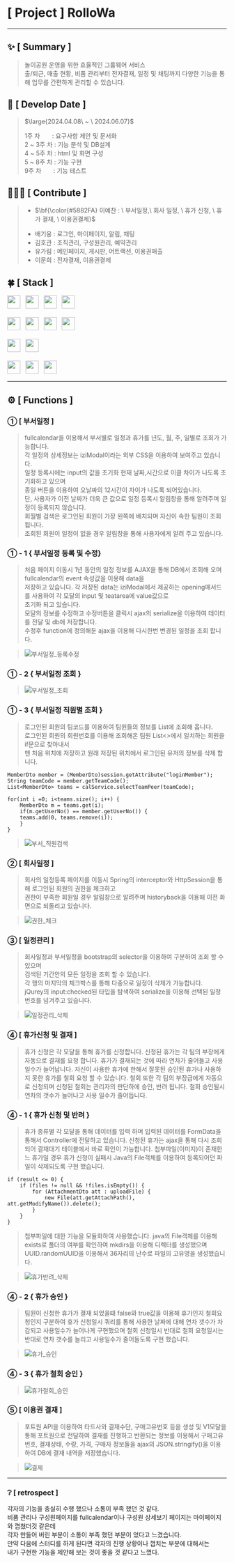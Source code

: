 #  [ Project ] RolloWa


***

## :sparkles: [ Summary ]
> 놀이공원 운영을 위한 효율적인 그룹웨어 서비스 									<br>
> 출/퇴근, 매출 현황, 비품 관리부터 전자결재, 일정 및 채팅까지 다양한 기능을 통해 업무를 간편하게 관리할 수 있습니다.

## :date: [ Develop Date ]
> <p>$\large{2024.04.08\ ~ \ 2024.06.07}$</p>
> 1주 차 &nbsp;&nbsp;&nbsp;&nbsp;&nbsp;&nbsp;: 요구사항 제안 및 문서화 <br>
> 2 ~ 3주 차 : 기능 분석 및 DB설계       <br>
> 4 ~ 5주 차 : html 및 화면 구성        <br>
> 5 ~ 8주 차 : 기능 구현                <br>
> 9주 차 &nbsp;&nbsp;&nbsp;&nbsp;&nbsp;&nbsp;: 기능 테스트  <br>


## 🧑🏻‍💻 [ Contribute ]
> - <p>$\bf{\color{#5882FA} 이예찬 : \ 부서일정,\  회사 일정, \ 휴가 신청, \ 휴가 결재, \ 이용권결제}$</p>
> - 배기웅 : 로그인, 마이페이지, 알림, 채팅
> - 김호관 : 조직관리, 구성원관리, 예약관리
> - 유가림 : 메인페이지, 게시판, 어트랙션, 이용권매출
> - 이문희 : 전자결재, 이용권결제


## :four_leaf_clover: [ Stack ]
<div>
  <img src="https://img.shields.io/badge/html5-E34F26?logo=html5&logoColor=white" height="30px"> &nbsp;
  <img src="https://img.shields.io/badge/css3-1572B6?logo=css3&logoColor=white" height="30px"> &nbsp;
  <img src="https://img.shields.io/badge/javascript-F7DF1E?logo=javascript&logoColor=black" height="30px"> &nbsp;
  <img src="https://img.shields.io/badge/jquery-0769AD?logo=jquery&logoColor=white" height="30px"> <br><br> 
  <img src="https://img.shields.io/badge/visualstudiocode-007ACC?logo=visualstudiocode&logoColor=white" height="30px"> &nbsp;
  <img src="https://img.shields.io/badge/spring-6DB33F?logo=spring&logoColor=white" height="30px"> &nbsp;
  <img src="https://img.shields.io/badge/java11-007396?logo=OpenJDK&logoColor=white" height="30px"> &nbsp;
  <img src="https://img.shields.io/badge/oracle-F80000?logo=visualstudiocode&logoColor=white" height="30px"> <br><br> 
  <img src="https://img.shields.io/badge/github-181717?logo=github&logoColor=white" height="30px"> &nbsp;
  <img src="https://img.shields.io/badge/apachetomcat9-F8DC75?logo=apachetomcat&logoColor=black" height="30px"> <br><br> 
  <img src="https://img.shields.io/badge/fullcalendar-4285F4?logo=googlecalendar&logoColor=black" height="30px"> &nbsp;
  <img src="https://img.shields.io/badge/bootstrap4-7952B3?logo=bootstrap&logoColor=black" height="30px"> &nbsp;
  <img src="https://img.shields.io/badge/maven-C71A36?logo=apachemaven&logoColor=black" height="30px"> &nbsp;
</div>

***


## ⚙️ [ Functions ]

### ① [ 부서일정 ]
> fullcalendar을 이용해서 부서별로 일정과 휴가를 년도, 월, 주, 일별로 조회가 가능합니다. 		<br>
> 각 일정의 상세정보는 iziModal이라는 외부 CSS을 이용하여 보여주고 있습니다. 			<br>
> 일정 등록시에는 input의 값을 초기화 현재 날짜,시간으로 이클 차이가 나도록 초기화하고 있으며  	<br>
> 종일 버튼을 이용하여 오날짜의 12시간이 차이가 나도록 되어있습니다. 				<br>
> 단, 사용자가 이전 날짜가 더욱 큰 값으로 일정 등록시 알림창을 통해 알려주며 일정이 등록되지 않습니다.  <br>
> 회월별 검색은 로그인된 회원이 가장 왼쪽에 배치되며 자신이 속한 팀원이 조회 됩니다.			<br>
> 조회된 회원이 일정이 없을 경우 알림창을 통해 사용자에게 알려 주고 있습니다.				<br>

### ① - 1 { 부서일정 등록 및 수정}
> 처음 페이지 이동시 1년 동안의 일정 정보를 AJAX을 통해 DB에서 조회해 오며 fullcalendar의 event 속성값을 이용해 data을 		<br>
> 저장하고 있습니다. 각 저장된 data는 iziModal에서 제공하는 opening매서드를 사용하여 각 모달의 input 및 teatarea에 value값으로		<br>
> 초기화 되고 있습니다.														<br>
> 모달의 정보를 수정하고 수정버튼을 클릭시 ajax의 serialize을 이용하여 데이터를 전달 및 db에 저장합니다.				<br>
> 수정후 function에 정의해둔 ajax을 이용해 다시한번 변경된 일정을 조회 합니다.							<br>

> ![부서일정_등록수정](https://github.com/leeyechanbal/RolloWa/assets/153481748/2dac44ba-9921-4d93-8db2-b65038e44ff3)
### ① - 2 { 부서일정 조회 }

> ![부서일정_조회](https://github.com/leeyechanbal/RolloWa/assets/153481748/926c511d-e76d-47a4-b12a-68797299bfc5)
### ① - 3 { 부서일정 직원별 조회 }
> 로그인된 회원의 팀코드를 이용하여 팀원들의 정보를 List<MemberDto>에 조회해 옵니다.  		<br>
> 로그인된 회원의 회원번호를 이용해 조회해온 팀원 List<>에서 일치하는 회원을 if문으로 찾아내서		<br>
> 맨 처음 위치에 저장하고 원래 저장된 위치에서 로그인된 유저의 정보를 삭제 합니다.			<br>


 
	MemberDto member = (MemberDto)session.getAttribute("loginMember");
	String teamCode = member.getTeamCode();
	List<MemberDto> teams = calService.selectTeamPeer(teamCode);

	for(int i =0; i<teams.size(); i++) {
	    MemberDto m = teams.get(i);
	    if(m.getUserNo() == member.getUserNo()) {
		teams.add(0, teams.remove(i));
		}
	}


> ![부서_직원검색](https://github.com/leeyechanbal/RolloWa/assets/153481748/c03e07a1-7e17-4534-a60a-539ce3a1f7b2)

### ② [ 회사일정 ]
> 회사의 일정등록 페이지를 이동시 Spring의 interceptor와 HttpSession을 통해 로그인된 회원의 권한을 체크하고		<br>
> 권한이 부족한 회원일 경우 알림창으로 알려주며 historyback을 이용해 이전 화면으로 되돌리고 있습니다. 			<br>

> ![권한_체크](https://github.com/leeyechanbal/RolloWa/assets/153481748/d3cc258a-19a9-4b08-8ae8-adc1905b5a4c)

### ③ [ 일정관리 ]
> 회사일정과 부서일정을 bootstrap의 selector을 이용하여 구분하여 조회 할 수 있으며					<br>
> 검색된 기간안의 모든 일정을 조회 할 수 있습니다.									<br>
> 각 행의 마지막의 체크박스를 통해 다중으로 일정이 삭제가 가능합니다.						<br>
> jQurey의 input:checked된 타입을 탐색하여 serialize을 이용해 선택된 일정 번호를 넘겨주고 있습니다. 			<br>

> ![일정관리_삭제](https://github.com/leeyechanbal/RolloWa/assets/153481748/197ecabc-6585-428f-a75a-7a27bc9556b4)

### ④ [ 휴가신청 및 결재 ]
> 휴가 신청은 각 모달을 통해 휴가를 신청합니다.
> 신청된 휴가는 각 팀의 부장에게 자동으로 결재를 요청 합니다.
> 휴가가 결재되는 것에 따라 연차가 줄어들고 사용 일수가 늘어납니다.
> 자신이 사용한 휴가에 한해서 잘못된 승인된 휴가나 사용하지 못한 휴가를 철회 요청 할 수 있습니다.
> 철회 또한 각 팀의 부장급에게 자동으로 신청되며 신청된 철회는 관리자의 판단하에 승인, 반려 됩니다.
> 철회 승인될시 연차의 갯수가 늘어나고 사용 일수가 줄어듭니다.

### ④ - 1 { 휴가 신청 및 반려 }
> 휴가 종류별 각 모달을 통해 데이터를 입력 하며 입력된 데이터를 FormData을 통해서 Controller에 전달하고 있습니다.
> 신청된 휴가는 ajax을 통해 다시 조회되어 결재대기 테이블에서 바로 확인이 가능합니다.
> 첨부파일(이미지)이 존재한느 휴가일 경우
> 휴가 신청이 실패시 Java의 File객체를 이용하여 등록되어던 파일이 삭제되도록 구현 했습니다. 

	if (result <= 0) {
		if (files != null && !files.isEmpty()) {
			for (AttachmentDto att : uploadFile) {
				new File(att.getAttachPath(), att.getModifyName()).delete();
			}
		}
	}
 
> 첨부파일에 대한 기능을 모듈화하여 사용했습니다.
> java의 File객체를 이용해 exists로 폴더의 여부를 확인하여 mkdirs을 이용해 디렉터를 생성했으며
> UUID.randomUUID을 이용해서 36자리의 난수로 파일의 고유명을 생성했습니다.

> ![휴가반려_삭제](https://github.com/leeyechanbal/RolloWa/assets/153481748/9476adf8-40e7-4450-9e69-c2755b67c902)
### ④ - 2 { 휴가 승인 }
> 팀원이 신청한 휴가가 결재 되었을떄 false와 true값을 이용해 휴가인지 철회요청인지 구분하여
> 휴가 신청일시 쿼리를 통해 사용한 날짜에 대해 연차 갯수가 차감되고 사용일수가 늘어나게 구현했으며
> 철회 신청일시 반대로 철회 요청일시는 반대로 연차 갯수를 늘리고 사용일수가 줄어들도록 구현 했습니다.

> ![휴가_승인](https://github.com/leeyechanbal/RolloWa/assets/153481748/21e31785-2cbd-408b-8b72-12ed97954d76)
### ④ - 3 { 휴가 철회 승인 }
> ![휴가철회_승인](https://github.com/leeyechanbal/RolloWa/assets/153481748/168198df-87f0-4817-909f-d0e790e846d9)




### ⑤ [ 이용권 결재 ]
> 포트원 API을 이용하여 타드사와 결재수단, 구매고유번호 등을 생성 및 V1모달을 통해 포트원으로 전달하여
> 결재를 진행하고 반환되는 정보를 이용해서 구매고유번호, 결재상태, 수량, 가격, 구매자 정보들을 ajax의
> JSON.stringify()을 이용하여 DB에 결재 내역을 저장했습니다.

> ![결제](https://github.com/leeyechanbal/RolloWa/assets/153481748/4b7cea60-7b39-460d-83e5-05a972a4e1ae)


***

### ❔ [ retrospect ]
각자의 기능을 충실히 수행 했으나 소통이 부족 했던 것 같다. 						<br>
비품 관리나 구성원페이지를 fullcalendar이나 구성원 상세보기 페이지는 마이페이지와 꼅쳤더것 같은데	<br>
각자 만들어 버린 부분이 소통이 부족 했던 부분이 었다고 느겼습니다.					<br>
만약 다음에 스터디를 하게 된다면 각자의 진행 상황이나 꼅치는 부분에 대해서는				<br>
내가 구현한 기능을 제안해 보는 것이 좋을 것 같다고 느꼈다.						<br>




